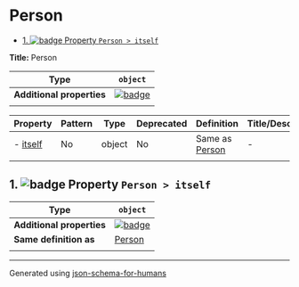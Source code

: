 # Person

- [1. ![badge](https://img.shields.io/badge/Optional-yellow) Property `Person > itself`](#itself)

**Title:** Person

| Type                      | `object`                                                                                                            |
| ------------------------- | ------------------------------------------------------------------------------------------------------------------- |
| **Additional properties** | [![badge](https://img.shields.io/badge/Any+type-allowed-green)](# "Additional Properties of any type are allowed.") |
|                           |                                                                                                                     |

| Property             | Pattern | Type   | Deprecated | Definition               | Title/Description |
| -------------------- | ------- | ------ | ---------- | ------------------------ | ----------------- |
| - [itself](#itself ) | No      | object | No         | Same as [Person](#root ) | -                 |
|                      |         |        |            |                          |                   |

## <a name="itself"></a>1. ![badge](https://img.shields.io/badge/Optional-yellow) Property `Person > itself`

| Type                      | `object`                                                                                                            |
| ------------------------- | ------------------------------------------------------------------------------------------------------------------- |
| **Additional properties** | [![badge](https://img.shields.io/badge/Any+type-allowed-green)](# "Additional Properties of any type are allowed.") |
| **Same definition as**    | [Person](#root)                                                                                                     |
|                           |                                                                                                                     |

----------------------------------------------------------------------------------------------------------------------------
Generated using [json-schema-for-humans](https://github.com/coveooss/json-schema-for-humans)